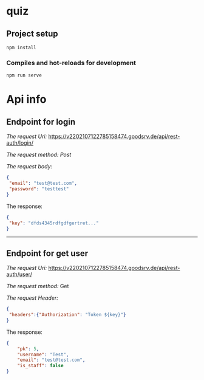 # quiz

## Project setup
```
npm install
```

### Compiles and hot-reloads for development
```
npm run serve
```

# Api info
## Endpoint for login 

*The request Uri:*
https://v2202107122785158474.goodsrv.de/api/rest-auth/login/

*The request method: Post*

*The request body:*
```json
{
 "email": "test@test.com",
 "password": "testtest"
}
```

The response:
```json
{
 "key": "dfds4345rdfgdfgertret..."
}
```
-----
## Endpoint for get user 

*The request Uri:*
https://v2202107122785158474.goodsrv.de/api/rest-auth/user/

*The request method:* Get

*The request Header:*
```json
{
 "headers":{"Authorization": "Token ${key}"}
}


```

The response:
```json
{
    "pk": 5,
    "username": "Test",
    "email": "test@test.com",
    "is_staff": false
}


```
